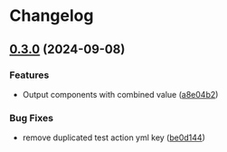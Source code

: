 # Changelog

## [0.3.0](https://github.com/georgeguimaraes/soothsayer/compare/v0.2.0...v0.3.0) (2024-09-08)


### Features

* Output components with combined value ([a8e04b2](https://github.com/georgeguimaraes/soothsayer/commit/a8e04b2d78fb8333c6fb95664f287bdd564d390e))


### Bug Fixes

* remove duplicated test action yml key ([be0d144](https://github.com/georgeguimaraes/soothsayer/commit/be0d1444bbe55b3b5e9d2777db20306efa869adb))
